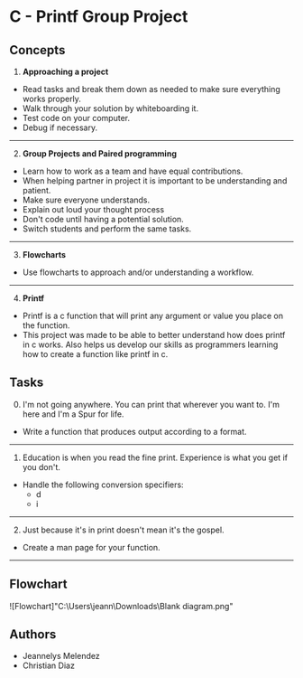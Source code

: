 # C - Printf Group Project

## Concepts

1. **Approaching a project**
	
- Read tasks and break them down as needed to make sure everything works properly.
- Walk through your solution by whiteboarding it.
- Test code on your computer.
- Debug if necessary.

---

2. **Group Projects and Paired programming**

- Learn how to work as a team and have equal contributions.
- When helping partner in project it is important to be understanding and patient.
- Make sure everyone understands.
- Explain out loud your thought process
- Don't code until having a potential solution.
- Switch students and perform the same tasks.

---

3. **Flowcharts**
	
- Use flowcharts to approach and/or understanding a workflow.

---

4. **Printf**

- Printf is a c function that will print any argument or value you place on the function. 
- This project was made to be able to better understand how does printf in c works. Also helps us develop our skills as programmers learning how to create a function like printf in c. 

## Tasks

0. I'm not going anywhere. You can print that wherever you want to. I'm here and I'm a Spur for life.

- Write a function that produces output according to a format.

---

1. Education is when you read the fine print. Experience is what you get if you don't.

- Handle the following conversion specifiers:
	- d
	- i

---

2. Just because it's in print doesn't mean it's the gospel.

- Create a man page for your function.

---

## Flowchart

![Flowchart]"C:\Users\jeann\Downloads\Blank diagram.png"

## Authors

- Jeannelys Melendez
- Christian Diaz

